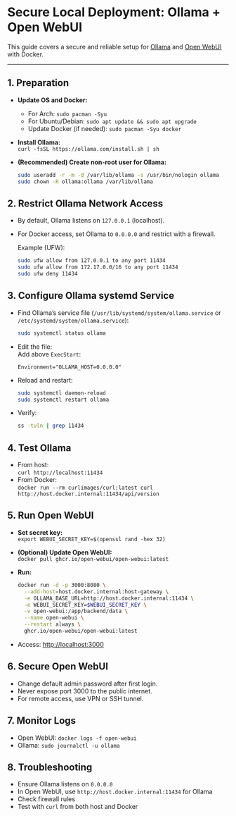 # Secure Local Deployment: Ollama + Open WebUI

This guide covers a secure and reliable setup for [Ollama](https://ollama.com) and [Open WebUI](https://github.com/open-webui/open-webui) with Docker.

---

## 1. Preparation

- **Update OS and Docker:**
  - For Arch: `sudo pacman -Syu`
  - For Ubuntu/Debian: `sudo apt update && sudo apt upgrade`
  - Update Docker (if needed): `sudo pacman -Syu docker`

- **Install Ollama:**  
  `curl -fsSL https://ollama.com/install.sh | sh`

- **(Recommended) Create non-root user for Ollama:**
  ```bash
  sudo useradd -r -m -d /var/lib/ollama -s /usr/bin/nologin ollama
  sudo chown -R ollama:ollama /var/lib/ollama
  ```

## 2. Restrict Ollama Network Access

- By default, Ollama listens on `127.0.0.1` (localhost).  
- For Docker access, set Ollama to `0.0.0.0` and restrict with a firewall.

  Example (UFW):
  ```bash
  sudo ufw allow from 127.0.0.1 to any port 11434
  sudo ufw allow from 172.17.0.0/16 to any port 11434
  sudo ufw deny 11434
  ```

## 3. Configure Ollama systemd Service

- Find Ollama’s service file (`/usr/lib/systemd/system/ollama.service` or `/etc/systemd/system/ollama.service`):
  ```bash
  sudo systemctl status ollama
  ```
- Edit the file:  
  Add above `ExecStart`:
  ```
  Environment="OLLAMA_HOST=0.0.0.0"
  ```
- Reload and restart:
  ```bash
  sudo systemctl daemon-reload
  sudo systemctl restart ollama
  ```
- Verify:
  ```bash
  ss -tuln | grep 11434
  ```

## 4. Test Ollama

- From host:  
  `curl http://localhost:11434`
- From Docker:  
  `docker run --rm curlimages/curl:latest curl http://host.docker.internal:11434/api/version`

## 5. Run Open WebUI

- **Set secret key:**  
  `export WEBUI_SECRET_KEY=$(openssl rand -hex 32)`

- **(Optional) Update Open WebUI:**  
  `docker pull ghcr.io/open-webui/open-webui:latest`

- **Run:**  
  ```bash
  docker run -d -p 3000:8080 \
    --add-host=host.docker.internal:host-gateway \
    -e OLLAMA_BASE_URL=http://host.docker.internal:11434 \
    -e WEBUI_SECRET_KEY=$WEBUI_SECRET_KEY \
    -v open-webui:/app/backend/data \
    --name open-webui \
    --restart always \
    ghcr.io/open-webui/open-webui:latest
  ```
- Access: [http://localhost:3000](http://localhost:3000)

## 6. Secure Open WebUI

- Change default admin password after first login.
- Never expose port 3000 to the public internet.
- For remote access, use VPN or SSH tunnel.

## 7. Monitor Logs

- Open WebUI: `docker logs -f open-webui`
- Ollama: `sudo journalctl -u ollama`

## 8. Troubleshooting

- Ensure Ollama listens on `0.0.0.0`
- In Open WebUI, use `http://host.docker.internal:11434` for Ollama
- Check firewall rules
- Test with `curl` from both host and Docker
